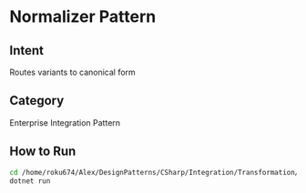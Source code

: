 # Normalizer Pattern

## Intent
Routes variants to canonical form

## Category
Enterprise Integration Pattern

## How to Run
```bash
cd /home/roku674/Alex/DesignPatterns/CSharp/Integration/Transformation/Normalizer
dotnet run
```
